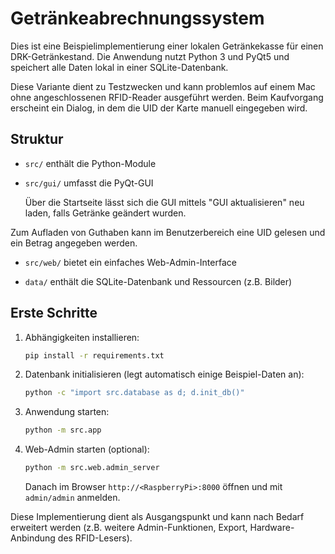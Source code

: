 # Getränkeabrechnungssystem

Dies ist eine Beispielimplementierung einer lokalen Getränkekasse für einen DRK-Getränkestand.
Die Anwendung nutzt Python 3 und PyQt5 und speichert alle Daten lokal in einer SQLite-Datenbank.

Diese Variante dient zu Testzwecken und kann problemlos auf einem Mac ohne angeschlossenen RFID-Reader ausgeführt werden.
Beim Kaufvorgang erscheint ein Dialog, in dem die UID der Karte manuell eingegeben wird.

## Struktur

- `src/` enthält die Python-Module
- `src/gui/` umfasst die PyQt-GUI

   Über die Startseite lässt sich die GUI mittels "GUI aktualisieren" neu laden, falls Getränke geändert wurden.

Zum Aufladen von Guthaben kann im Benutzerbereich eine UID gelesen und ein Betrag angegeben werden.
- `src/web/` bietet ein einfaches Web-Admin-Interface

- `data/` enthält die SQLite-Datenbank und Ressourcen (z.B. Bilder)

## Erste Schritte


1. Abhängigkeiten installieren:
   ```bash
   pip install -r requirements.txt
   ```
2. Datenbank initialisieren (legt automatisch einige Beispiel-Daten an):
   ```bash
   python -c "import src.database as d; d.init_db()"
   ```
3. Anwendung starten:
   ```bash
   python -m src.app
   ```
4. Web-Admin starten (optional):
   ```bash
   python -m src.web.admin_server
   ```
   Danach im Browser `http://<RaspberryPi>:8000` öffnen und mit `admin/admin` anmelden.


Diese Implementierung dient als Ausgangspunkt und kann nach Bedarf erweitert werden (z.B. weitere Admin-Funktionen, Export, Hardware-Anbindung des RFID-Lesers).
